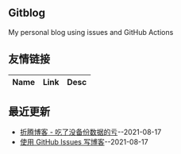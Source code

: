 ## Gitblog
My personal blog using issues and GitHub Actions
## 友情链接
| Name | Link | Desc | 
 | ---- | ---- | ---- |
## 最近更新
- [折腾博客 - 吃了没备份数据的亏](https://github.com/phh95/gitblog/issues/2)--2021-08-17
- [使用 GitHub Issues 写博客](https://github.com/phh95/gitblog/issues/1)--2021-08-17

